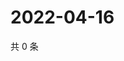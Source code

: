 # 2022-04-16

共 0 条

<!-- BEGIN WEIBO -->
<!-- 最后更新时间 Sat Apr 16 2022 23:00:37 GMT+0800 (China Standard Time) -->

<!-- END WEIBO -->
